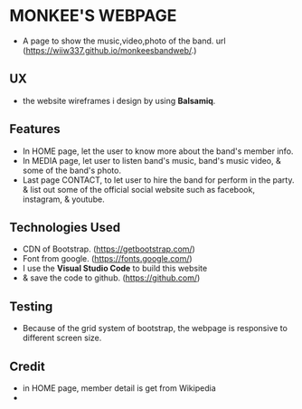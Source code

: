 # MONKEE'S WEBPAGE
- A page to show the music,video,photo of the band. url (https://wiiw337.github.io/monkeesbandweb/.)
 

## UX
- the website wireframes i design by using **Balsamiq**.
 

## Features
- In HOME page, let the user to know more about the band's member info.
- In MEDIA page, let user to listen band's music, band's music video, & some of the band's photo.
- Last page CONTACT, to let user to hire the band for perform in the party. & list out some of the official social website such as facebook, instagram, & youtube.


## Technologies Used
- CDN of Bootstrap. (https://getbootstrap.com/)
- Font from google. (https://fonts.google.com/)
- I use the **Visual Studio Code** to build this website
- & save the code to github. (https://github.com/)
 

## Testing
- Because of the grid system of bootstrap, the webpage is responsive to different screen size. 


## Credit
- in HOME page, member detail is get from Wikipedia
- 

